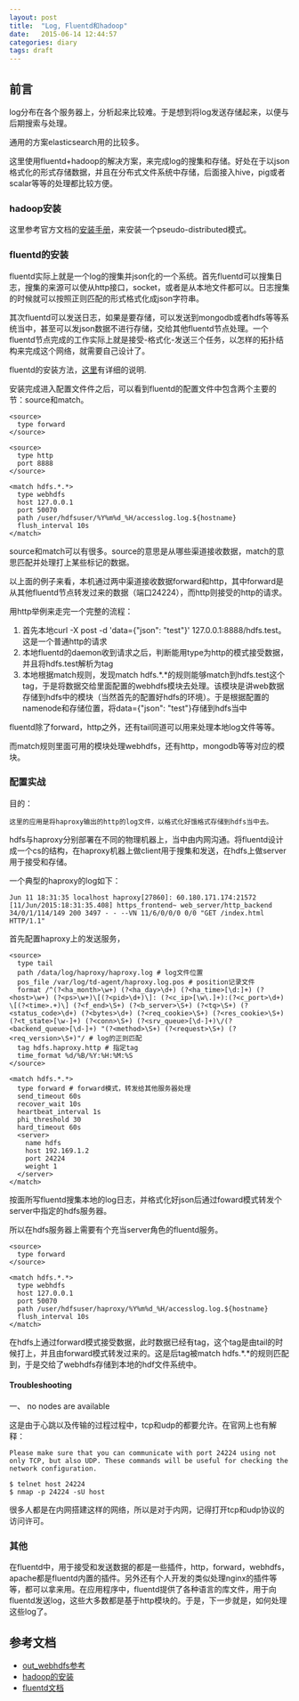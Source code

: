 ```yaml
---
layout: post
title:  "Log, Fluentd和hadoop"
date:   2015-06-14 12:44:57
categories: diary
tags: draft
---
```


## 前言

log分布在各个服务器上，分析起来比较难。于是想到将log发送存储起来，以便与后期搜索与处理。

通用的方案elasticsearch用的比较多。

这里使用fluentd+hadoop的解决方案，来完成log的搜集和存储。好处在于以json格式化的形式存储数据，并且在分布式文件系统中存储，后面接入hive，pig或者scalar等等的处理都比较方便。

### hadoop安装

这里参考官方文档的[安装手册](http://hadoop.apache.org/docs/current/hadoop-project-dist/hadoop-common/SingleCluster.html)，来安装一个pseudo-distributed模式。

### fluentd的安装

fluentd实际上就是一个log的搜集并json化的一个系统。首先fluentd可以搜集日志，搜集的来源可以使从http接口，socket，或者是从本地文件都可以。日志搜集的时候就可以按照正则匹配的形式格式化成json字符串。

其次fluentd可以发送日志，如果是要存储，可以发送到mongodb或者hdfs等等系统当中，甚至可以发json数据不进行存储，交给其他fluentd节点处理。一个fluentd节点完成的工作实际上就是接受-格式化-发送三个任务，以怎样的拓扑结构来完成这个网络，就需要自己设计了。

fluentd的安装方法，[这里](http://docs.fluentd.org/articles/quickstart)有详细的说明.

安装完成进入配置文件件之后，可以看到fluentd的配置文件中包含两个主要的节：source和match。

```
<source>
  type forward
</source>

<source>
  type http
  port 8888
</source>

<match hdfs.*.*>
  type webhdfs
  host 127.0.0.1
  port 50070
  path /user/hdfsuser/%Y%m%d_%H/accesslog.log.${hostname}
  flush_interval 10s
</match>
```

source和match可以有很多。source的意思是从哪些渠道接收数据，match的意思匹配并处理打上某些标记的数据。

以上面的例子来看，本机通过两中渠道接收数据forward和http，其中forward是从其他fluentd节点转发过来的数据（端口24224），而http则接受的http的请求。

用http举例来走完一个完整的流程：

1. 首先本地curl -X post -d 'data={"json": "test"}' 127.0.0.1:8888/hdfs.test。这是一个普通http的请求
2. 本地fluentd的daemon收到请求之后，判断能用type为http的模式接受数据，并且将hdfs.test解析为tag
3. 本地根据match规则，发现match hdfs.*.*的规则能够match到hdfs.test这个tag，于是将数据交给里面配置的webhdfs模块去处理。该模块是讲web数据存储到hdfs中的模块（当然首先的配置好hdfs的环境）。于是根据配置的namenode和存储位置，将data={"json": "test"}存储到hdfs当中

fluentd除了forward，http之外，还有tail同道可以用来处理本地log文件等等。

而match规则里面可用的模块处理webhdfs，还有http，mongodb等等对应的模块。

### 配置实战

目的：
```
这里的应用是将haproxy输出的http的log文件，以格式化好饿格式存储到hdfs当中去。
```

hdfs与haproxy分别部署在不同的物理机器上，当中由内网沟通。将fluentd设计成一个cs的结构，在haproxy机器上做client用于搜集和发送，在hdfs上做server用于接受和存储。

一个典型的haproxy的log如下：
```
Jun 11 18:31:35 localhost haproxy[27860]: 60.180.171.174:21572 [11/Jun/2015:18:31:35.408] https_frontend~ web_server/http_backend 34/0/1/114/149 200 3497 - - --VN 11/6/0/0/0 0/0 "GET /index.html HTTP/1.1"
```

首先配置haproxy上的发送服务，

```
<source>
  type tail
  path /data/log/haproxy/haproxy.log # log文件位置
  pos_file /var/log/td-agent/haproxy.log.pos # position记录文件
  format /^(?<ha_month>\w+) (?<ha_day>\d+) (?<ha_time>[\d:]+) (?<host>\w+) (?<ps>\w+)\[(?<pid>\d+)\]: (?<c_ip>[\w\.]+):(?<c_port>\d+) \[(?<time>.+)\] (?<f_end>\S+) (?<b_server>\S+) (?<tq>\S+) (?<status_code>\d+) (?<bytes>\d+) (?<req_cookie>\S+) (?<res_cookie>\S+) (?<t_state>[\w-]+) (?<conn>\S+) (?<srv_queue>[\d-]+)\/(?<backend_queue>[\d-]+) "(?<method>\S+) (?<request>\S+) (?<req_version>\S+)"/ # log的正则匹配
  tag hdfs.haproxy.http # 指定tag
  time_format %d/%B/%Y:%H:%M:%S
</source>

<match hdfs.*.*>
  type forward # forward模式，转发给其他服务器处理
  send_timeout 60s
  recover_wait 10s
  heartbeat_interval 1s
  phi_threshold 30
  hard_timeout 60s
  <server>
    name hdfs
    host 192.169.1.2
    port 24224
    weight 1
  </server>
</match>
```

按面所写fluentd搜集本地的log日志，并格式化好json后通过foward模式转发个server中指定的hdfs服务器。

所以在hdfs服务器上需要有个充当server角色的fluentd服务。

```
<source>
  type forward
</source>

<match hdfs.*.*>
  type webhdfs
  host 127.0.0.1
  port 50070
  path /user/hdfsuser/haproxy/%Y%m%d_%H/accesslog.log.${hostname}
  flush_interval 10s
</match>
```

在hdfs上通过forward模式接受数据，此时数据已经有tag，这个tag是由tail的时候打上，并且由forward模式转发过来的。这是后tag被match hdfs.*.*的规则匹配到，于是交给了webhdfs存储到本地的hdf文件系统中。

#### Troubleshooting

一、 no nodes are available

这是由于心跳以及传输的过程过程中，tcp和udp的都要允许。在官网上也有解释：

```
Please make sure that you can communicate with port 24224 using not only TCP, but also UDP. These commands will be useful for checking the network configuration.

$ telnet host 24224
$ nmap -p 24224 -sU host
```

很多人都是在内网搭建这样的网络，所以是对于内网，记得打开tcp和udp协议的访问许可。

### 其他

在fluentd中，用于接受和发送数据的都是一些插件，http，forward，webhdfs，apache都是fluentd内置的插件。另外还有个人开发的类似处理nginx的插件等等，都可以拿来用。在应用程序中，fluentd提供了各种语言的库文件，用于向fluentd发送log，这些大多数都是基于http模块的。于是，下一步就是，如何处理这些log了。

## 参考文档

* [out_webhdfs参考](http://docs.fluentd.org/articles/out_webhdfs)
* [hadoop的安装](http://hadoop.apache.org/docs/current/hadoop-project-dist/hadoop-common/SingleCluster.html)
* [fluentd文档](http://docs.fluentd.org/articles/quickstart)
